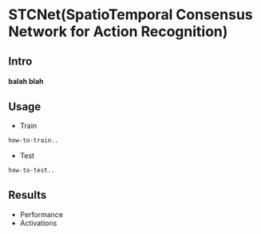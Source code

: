 # STCNet(SpatioTemporal Consensus Network for Action Recognition)

## Intro

#### balah blah

## Usage

- Train

```bash
how-to-train..
```

- Test

```bash
how-to-test..
```

## Results

- Performance
- Activations
